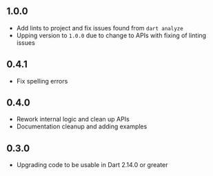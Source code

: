 ## 1.0.0

- Add lints to project and fix issues found from `dart analyze`
- Upping version to `1.0.0` due to change to APIs with fixing of linting issues

## 0.4.1

- Fix spelling errors

## 0.4.0

- Rework internal logic and clean up APIs
- Documentation cleanup and adding examples

## 0.3.0

- Upgrading code to be usable in Dart 2.14.0 or greater